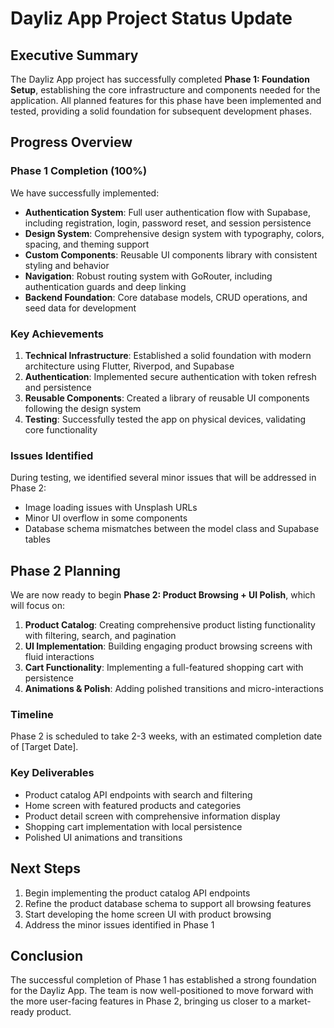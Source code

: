 # Dayliz App Project Status Update

## Executive Summary

The Dayliz App project has successfully completed **Phase 1: Foundation Setup**, establishing the core infrastructure and components needed for the application. All planned features for this phase have been implemented and tested, providing a solid foundation for subsequent development phases.

## Progress Overview

### Phase 1 Completion (100%)

We have successfully implemented:

- **Authentication System**: Full user authentication flow with Supabase, including registration, login, password reset, and session persistence
- **Design System**: Comprehensive design system with typography, colors, spacing, and theming support
- **Custom Components**: Reusable UI components library with consistent styling and behavior
- **Navigation**: Robust routing system with GoRouter, including authentication guards and deep linking
- **Backend Foundation**: Core database models, CRUD operations, and seed data for development

### Key Achievements

1. **Technical Infrastructure**: Established a solid foundation with modern architecture using Flutter, Riverpod, and Supabase
2. **Authentication**: Implemented secure authentication with token refresh and persistence
3. **Reusable Components**: Created a library of reusable UI components following the design system
4. **Testing**: Successfully tested the app on physical devices, validating core functionality

### Issues Identified

During testing, we identified several minor issues that will be addressed in Phase 2:
- Image loading issues with Unsplash URLs
- Minor UI overflow in some components
- Database schema mismatches between the model class and Supabase tables

## Phase 2 Planning

We are now ready to begin **Phase 2: Product Browsing + UI Polish**, which will focus on:

1. **Product Catalog**: Creating comprehensive product listing functionality with filtering, search, and pagination
2. **UI Implementation**: Building engaging product browsing screens with fluid interactions
3. **Cart Functionality**: Implementing a full-featured shopping cart with persistence
4. **Animations & Polish**: Adding polished transitions and micro-interactions

### Timeline

Phase 2 is scheduled to take 2-3 weeks, with an estimated completion date of [Target Date].

### Key Deliverables

- Product catalog API endpoints with search and filtering
- Home screen with featured products and categories
- Product detail screen with comprehensive information display
- Shopping cart implementation with local persistence
- Polished UI animations and transitions

## Next Steps

1. Begin implementing the product catalog API endpoints
2. Refine the product database schema to support all browsing features
3. Start developing the home screen UI with product browsing
4. Address the minor issues identified in Phase 1

## Conclusion

The successful completion of Phase 1 has established a strong foundation for the Dayliz App. The team is now well-positioned to move forward with the more user-facing features in Phase 2, bringing us closer to a market-ready product. 